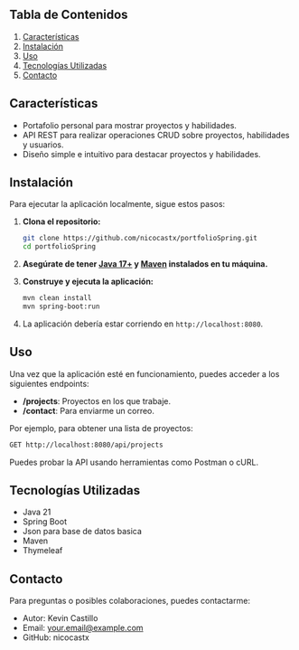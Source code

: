 ## Tabla de Contenidos
1. [Características](#características)
2. [Instalación](#instalación)
3. [Uso](#uso)
4. [Tecnologías Utilizadas](#tecnologías-utilizadas)
5. [Contacto](#contacto)

## Características
- Portafolio personal para mostrar proyectos y habilidades.
- API REST para realizar operaciones CRUD sobre proyectos, habilidades y usuarios.
- Diseño simple e intuitivo para destacar proyectos y habilidades.

## Instalación

Para ejecutar la aplicación localmente, sigue estos pasos:

1. **Clona el repositorio:**

    ```bash
    git clone https://github.com/nicocastx/portfolioSpring.git
    cd portfolioSpring
    ```

2. **Asegúrate de tener [Java 17+](https://www.oracle.com/java/technologies/javase-jdk17-downloads.html) y [Maven](https://maven.apache.org/download.cgi) instalados en tu máquina.**


3. **Construye y ejecuta la aplicación:**

    ```bash
    mvn clean install
    mvn spring-boot:run
    ```

4. La aplicación debería estar corriendo en `http://localhost:8080`.

## Uso

Una vez que la aplicación esté en funcionamiento, puedes acceder a los siguientes endpoints:

- **/projects**: Proyectos en los que trabaje.
- **/contact**: Para enviarme un correo.

Por ejemplo, para obtener una lista de proyectos:

```bash
GET http://localhost:8080/api/projects
```
Puedes probar la API usando herramientas como Postman o cURL.


## Tecnologías Utilizadas
- Java 21
- Spring Boot
- Json para base de datos basica
- Maven
- Thymeleaf

## Contacto
Para preguntas o posibles colaboraciones, puedes contactarme:

- Autor: Kevin Castillo
- Email: your.email@example.com
- GitHub: nicocastx
